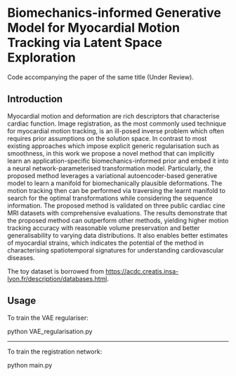 # Biomechanics-informed Generative Model for Myocardial Motion Tracking via Latent Space Exploration

Code accompanying the paper of the same title (Under Review).

## Introduction

Myocardial motion and deformation are rich descriptors that characterise cardiac function. Image registration, as the most commonly used technique for myocardial motion tracking, is an ill-posed inverse problem which often requires prior assumptions on the solution space. In contrast to most existing approaches which impose explicit generic regularisation such as smoothness, in this work we propose a novel method that can implicitly learn an application-specific biomechanics-informed prior and embed it into a neural network-parameterised transformation model. Particularly, the proposed method leverages a variational autoencoder-based generative model to learn a manifold for biomechanically plausible deformations. The motion tracking then can be performed via traversing the learnt manifold to search for the optimal transformations while considering the sequence information. The proposed method is validated on three public cardiac cine MRI datasets with comprehensive evaluations. The results demonstrate that the proposed method can outperform other methods, yielding higher motion tracking accuracy with reasonable volume preservation and better generalisability to varying data distributions. It also enables better estimates of myocardial strains, which indicates the potential of the method in characterising spatiotemporal signatures for understanding cardiovascular diseases.

The toy dataset is borrowed from <https://acdc.creatis.insa-lyon.fr/description/databases.html>.

## Usage

To train the VAE regulariser:

  python VAE_regularisation.py

----

To train the registration network:

  python main.py
